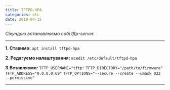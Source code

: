 ```yaml
---
title: TFTPD-HPA
categories: etc
date: 2019-04-15
---
```


_Сікундою встановлюємо собі tftp-server._

-----

**1. Ставимо:**
`apt install tftpd-hpa`

**2. Редагуємо налаштування:**
`mcedit /etc/default/tftpd-hpa`

**3.Вставляємо:**
`TFTP_USERNAME="tftp"`
`TFTP_DIRECTORY="/path/to/firmware"`
`TFTP_ADDRESS="0.0.0.0:69"`
`TFTP_OPTIONS="--secure --create --umask 022 --permissive"`

-----